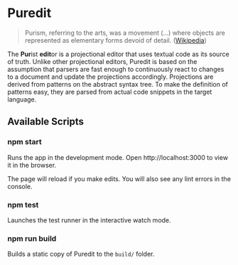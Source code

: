 # Puredit

> Purism, referring to the arts, was a movement (...) where objects are represented as elementary forms devoid of detail. ([Wikipedia](https://en.wikipedia.org/wiki/Purism))

The **Pur**ist **edit**or is a projectional editor that uses textual code as its source of truth. Unlike other projectional editors, Puredit is based on the assumption that parsers are fast enough to continuously react to changes to a document and update the projections accordingly. Projections are derived from patterns on the abstract syntax tree. To make the definition of patterns easy, they are parsed from actual code snippets in the target language.

## Available Scripts

### npm start

Runs the app in the development mode.
Open http://localhost:3000 to view it in the browser.

The page will reload if you make edits.
You will also see any lint errors in the console.

### npm test

Launches the test runner in the interactive watch mode.

### npm run build

Builds a static copy of Puredit to the `build/` folder.
